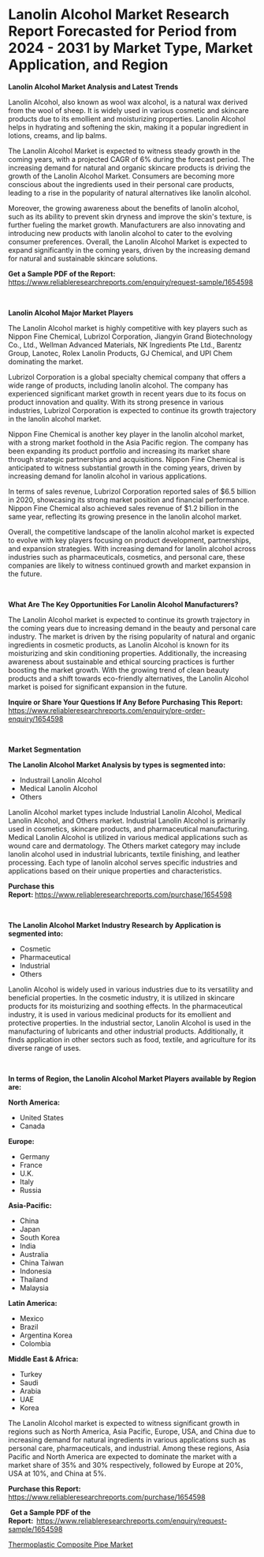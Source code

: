 <p><h1>Lanolin Alcohol Market Research Report Forecasted for Period from 2024 -  2031 by Market Type, Market Application, and Region</h1></p><p><strong>Lanolin Alcohol Market Analysis and Latest Trends</strong></p>
<p><p>Lanolin Alcohol, also known as wool wax alcohol, is a natural wax derived from the wool of sheep. It is widely used in various cosmetic and skincare products due to its emollient and moisturizing properties. Lanolin Alcohol helps in hydrating and softening the skin, making it a popular ingredient in lotions, creams, and lip balms.</p><p>The Lanolin Alcohol Market is expected to witness steady growth in the coming years, with a projected CAGR of 6% during the forecast period. The increasing demand for natural and organic skincare products is driving the growth of the Lanolin Alcohol Market. Consumers are becoming more conscious about the ingredients used in their personal care products, leading to a rise in the popularity of natural alternatives like lanolin alcohol.</p><p>Moreover, the growing awareness about the benefits of lanolin alcohol, such as its ability to prevent skin dryness and improve the skin's texture, is further fueling the market growth. Manufacturers are also innovating and introducing new products with lanolin alcohol to cater to the evolving consumer preferences. Overall, the Lanolin Alcohol Market is expected to expand significantly in the coming years, driven by the increasing demand for natural and sustainable skincare solutions.</p></p>
<p><strong>Get a Sample PDF of the Report:&nbsp;</strong> <a href="https://www.reliableresearchreports.com/enquiry/request-sample/1654598">https://www.reliableresearchreports.com/enquiry/request-sample/1654598</a></p>
<p>&nbsp;</p>
<p><strong>Lanolin Alcohol Major Market Players</strong></p>
<p><p>The Lanolin Alcohol market is highly competitive with key players such as Nippon Fine Chemical, Lubrizol Corporation, Jiangyin Grand Biotechnology Co., Ltd., Wellman Advanced Materials, NK Ingredients Pte Ltd., Barentz Group, Lanotec, Rolex Lanolin Products, GJ Chemical, and UPI Chem dominating the market.</p><p>Lubrizol Corporation is a global specialty chemical company that offers a wide range of products, including lanolin alcohol. The company has experienced significant market growth in recent years due to its focus on product innovation and quality. With its strong presence in various industries, Lubrizol Corporation is expected to continue its growth trajectory in the lanolin alcohol market.</p><p>Nippon Fine Chemical is another key player in the lanolin alcohol market, with a strong market foothold in the Asia Pacific region. The company has been expanding its product portfolio and increasing its market share through strategic partnerships and acquisitions. Nippon Fine Chemical is anticipated to witness substantial growth in the coming years, driven by increasing demand for lanolin alcohol in various applications.</p><p>In terms of sales revenue, Lubrizol Corporation reported sales of $6.5 billion in 2020, showcasing its strong market position and financial performance. Nippon Fine Chemical also achieved sales revenue of $1.2 billion in the same year, reflecting its growing presence in the lanolin alcohol market.</p><p>Overall, the competitive landscape of the lanolin alcohol market is expected to evolve with key players focusing on product development, partnerships, and expansion strategies. With increasing demand for lanolin alcohol across industries such as pharmaceuticals, cosmetics, and personal care, these companies are likely to witness continued growth and market expansion in the future.</p></p>
<p>&nbsp;</p>
<p><strong>What Are The Key Opportunities For Lanolin Alcohol Manufacturers?</strong></p>
<p><p>The Lanolin Alcohol market is expected to continue its growth trajectory in the coming years due to increasing demand in the beauty and personal care industry. The market is driven by the rising popularity of natural and organic ingredients in cosmetic products, as Lanolin Alcohol is known for its moisturizing and skin conditioning properties. Additionally, the increasing awareness about sustainable and ethical sourcing practices is further boosting the market growth. With the growing trend of clean beauty products and a shift towards eco-friendly alternatives, the Lanolin Alcohol market is poised for significant expansion in the future.</p></p>
<p><strong>Inquire or Share Your Questions If Any Before Purchasing This Report:</strong> <a href="https://www.reliableresearchreports.com/enquiry/pre-order-enquiry/1654598">https://www.reliableresearchreports.com/enquiry/pre-order-enquiry/1654598</a></p>
<p>&nbsp;</p>
<p><strong>Market Segmentation</strong></p>
<p><strong>The Lanolin Alcohol Market Analysis by types is segmented into:</strong></p>
<p><ul><li>Industrail Lanolin Alcohol</li><li>Medical Lanolin Alcohol</li><li>Others</li></ul></p>
<p><p>Lanolin Alcohol market types include Industrial Lanolin Alcohol, Medical Lanolin Alcohol, and Others market. Industrial Lanolin Alcohol is primarily used in cosmetics, skincare products, and pharmaceutical manufacturing. Medical Lanolin Alcohol is utilized in various medical applications such as wound care and dermatology. The Others market category may include lanolin alcohol used in industrial lubricants, textile finishing, and leather processing. Each type of lanolin alcohol serves specific industries and applications based on their unique properties and characteristics.</p></p>
<p><strong>Purchase this Report:&nbsp;</strong><a href="https://www.reliableresearchreports.com/purchase/1654598">https://www.reliableresearchreports.com/purchase/1654598</a></p>
<p>&nbsp;</p>
<p><strong>The Lanolin Alcohol Market Industry Research by Application is segmented into:</strong></p>
<p><ul><li>Cosmetic</li><li>Pharmaceutical</li><li>Industrial</li><li>Others</li></ul></p>
<p><p>Lanolin Alcohol is widely used in various industries due to its versatility and beneficial properties. In the cosmetic industry, it is utilized in skincare products for its moisturizing and soothing effects. In the pharmaceutical industry, it is used in various medicinal products for its emollient and protective properties. In the industrial sector, Lanolin Alcohol is used in the manufacturing of lubricants and other industrial products. Additionally, it finds application in other sectors such as food, textile, and agriculture for its diverse range of uses.</p></p>
<p>&nbsp;</p>
<p><strong>In terms of Region, the Lanolin Alcohol Market Players available by Region are:</strong></p>
<p>
    <p> <strong> North America: </strong>
        <ul>
            <li>United States</li>
            <li>Canada</li>
        </ul>
        </p> 
    <p> <strong> Europe: </strong>
        <ul>
            <li>Germany</li>
            <li>France</li>
            <li>U.K.</li>
            <li>Italy</li>
            <li>Russia</li>
        </ul>
        </p> 
    <p> <strong> Asia-Pacific: </strong>
        <ul>
            <li>China</li>
            <li>Japan</li>
            <li>South Korea</li>
            <li>India</li>
            <li>Australia</li>
            <li>China Taiwan</li>
            <li>Indonesia</li>
            <li>Thailand</li>
            <li>Malaysia</li>
        </ul>
        </p> 
    <p> <strong> Latin America: </strong>
        <ul>
            <li>Mexico</li>
            <li>Brazil</li>
            <li>Argentina Korea</li>
            <li>Colombia</li>
        </ul>
        </p> 
    <p> <strong> Middle East & Africa: </strong>
        <ul>
            <li>Turkey</li>
            <li>Saudi</li>
            <li>Arabia</li>
            <li>UAE</li>
            <li>Korea</li>
        </ul>
    </p>
    </p>
<p><p>The Lanolin Alcohol market is expected to witness significant growth in regions such as North America, Asia Pacific, Europe, USA, and China due to increasing demand for natural ingredients in various applications such as personal care, pharmaceuticals, and industrial. Among these regions, Asia Pacific and North America are expected to dominate the market with a market share of 35% and 30% respectively, followed by Europe at 20%, USA at 10%, and China at 5%.</p></p>
<p><strong>Purchase this Report: </strong><a href="https://www.reliableresearchreports.com/purchase/1654598">https://www.reliableresearchreports.com/purchase/1654598</a></p>
<p>&nbsp;<strong>Get a Sample PDF of the Report:&nbsp;&nbsp;</strong><a href="https://www.reliableresearchreports.com/enquiry/request-sample/1654598">https://www.reliableresearchreports.com/enquiry/request-sample/1654598</a></p>
<p><strong></strong></p>
<p><p><a href="https://noble-drawer-34c.notion.site/Thermoplastic-Composite-Pipe-Market-Insights-Market-Players-and-Forecast-Till-2031-fe6d4b7d825b4fa4ac1fb76820c14e68">Thermoplastic Composite Pipe Market</a></p></p>